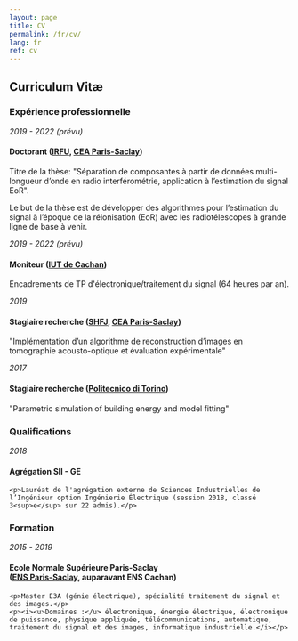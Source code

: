 ```yaml
---
layout: page
title: CV
permalink: /fr/cv/
lang: fr
ref: cv
---
```



<h2>Curriculum Vit&aelig;</h2>

<div class="cv-section"><h3>Expérience professionnelle</h3></div>


<div class="cv-row">
  <div class="cv-column cv-left">
    <i>2019 - 2022 (prévu)</i>
  </div>
  <div class="cv-column cv-right">
    <h4>Doctorant (<a href="http://irfu.cea.fr/">IRFU</a>, <a href="https://www.cea.fr/">CEA Paris-Saclay</a>)</h4>
    <p>Titre de la thèse: "Séparation de composantes à partir de données multi-longueur d’onde en radio interférométrie, application à l’estimation du signal EoR".</p>
	<p>Le but de la thèse est de développer des algorithmes pour l’estimation du signal à l’époque de la réionisation (EoR) avec les radiotélescopes à grande ligne de base à venir.</p>
  </div>
</div>
<div class="cv-row">
  <div class="cv-column cv-left">
    <i>2019 - 2022 (prévu)</i>
  </div>
  <div class="cv-column cv-right">
    <h4>Moniteur (<a href="https://www.iut-cachan.universite-paris-saclay.fr/">IUT de Cachan</a>)</h4>
    <p>Encadrements de TP d'électronique/traitement du signal (64 heures par an).</p>
  </div>
</div>
<div class="cv-row">
  <div class="cv-column cv-left">
    <i>2019</i>
  </div>
  <div class="cv-column cv-right">
    <h4>Stagiaire recherche (<a href="https://joliot.cea.fr/drf/joliot/Pages/Entites_de_recherche/SHFJ.aspx">SHFJ</a>, <a href="https://www.cea.fr/">CEA Paris-Saclay</a>)</h4>
    <p>"Implémentation d’un algorithme de reconstruction d’images en tomographie acousto-optique et évaluation expérimentale"</p>
  </div>
</div>
<div class="cv-row">
  <div class="cv-column cv-left">
    <i>2017</i>
  </div>
  <div class="cv-column cv-right">
    <h4>Stagiaire recherche (<a href="https://www.polito.it/?lang=en">Politecnico di Torino</a>)</h4>
    <p>"Parametric simulation of building energy and model fitting"</p>
  </div>
</div>


<div class="cv-section"><h3>Qualifications</h3></div>

<div class="cv-row">
  <div class="cv-column cv-left">
    <i>2018</i>
  </div>
  <div class="cv-column cv-right">
    <h4>Agrégation SII - GE</h4>
	
	<p>Lauréat de l'agrégation externe de Sciences Industrielles de l’Ingénieur option Ingénierie Électrique (session 2018, classé 3<sup>e</sup> sur 22 admis).</p>
  </div>
</div>


<div class="cv-section"><h3>Formation</h3></div>

<div class="cv-row">
  <div class="cv-column cv-left">
    <i>2015 - 2019</i>
  </div>
  <div class="cv-column cv-right">
    <h4>Ecole Normale Supérieure Paris-Saclay <br>(<a href="https://ens-paris-saclay.fr">ENS Paris-Saclay</a>, auparavant ENS Cachan)</h4>
	
	<p>Master E3A (génie électrique), spécialité traitement du signal et des images.</p>
	<p><i><u>Domaines :</u> électronique, énergie électrique, électronique de puissance, physique appliquée, télécommunications, automatique, traitement du signal et des images, informatique industrielle.</i></p>
  </div>
</div>